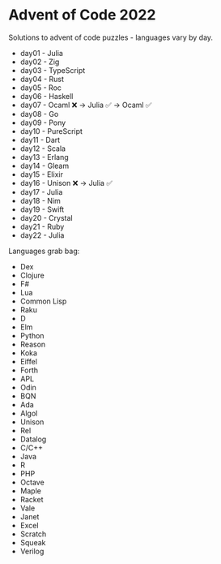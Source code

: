 # Advent of Code 2022

Solutions to advent of code puzzles - languages vary by day.

* day01 - Julia
* day02 - Zig
* day03 - TypeScript
* day04 - Rust
* day05 - Roc
* day06 - Haskell
* day07 - Ocaml ❌ -> Julia ✅ -> Ocaml ✅
* day08 - Go
* day09 - Pony
* day10 - PureScript
* day11 - Dart
* day12 - Scala
* day13 - Erlang
* day14 - Gleam
* day15 - Elixir
* day16 - Unison ❌ -> Julia ✅
* day17 - Julia
* day18 - Nim
* day19 - Swift
* day20 - Crystal
* day21 - Ruby
* day22 - Julia


Languages grab bag:
* Dex
* Clojure
* F#
* Lua
* Common Lisp
* Raku
* D
* Elm
* Python
* Reason
* Koka
* Eiffel
* Forth
* APL
* Odin
* BQN
* Ada
* Algol
* Unison
* Rel
* Datalog
* C/C++
* Java
* R
* PHP
* Octave
* Maple
* Racket
* Vale
* Janet
* Excel
* Scratch
* Squeak
* Verilog